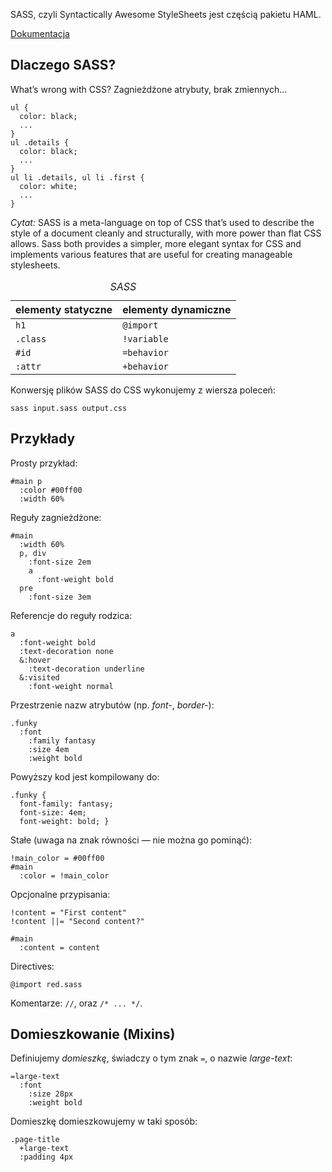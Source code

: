 SASS, czyli Syntactically Awesome StyleSheets
jest częścią pakietu HAML.

[Dokumentacja](http://haml.hamptoncatlin.com/docs/rdoc/classes/Sass.html)

## Dlaczego SASS?

What’s wrong with CSS? Zagnieżdżone atrybuty, brak zmiennych...

    ul {
      color: black;
      ...
    }
    ul .details {
      color: black;
      ...
    }
    ul li .details, ul li .first {
      color: white;
      ...
    }


*Cytat:*
SASS is a meta-language on top of CSS that’s used to describe the
style of a document cleanly and structurally, with more power than
flat CSS allows. Sass both provides a simpler, more elegant syntax for
CSS and implements various features that are useful for creating
manageable stylesheets.

<table summary="SASS">
  <colgroup>
    <col class="table1"/>
    <col class="table2"/>
  </colgroup>
  <caption><em>SASS</em></caption>
  <thead>
    <tr>
      <th class="span-5">elementy statyczne</th>
      <th class="span-5 last">elementy dynamiczne</th>
    </tr>
  </thead>
  <tbody>
    <tr>
      <td><code>h1</code></td>
      <td><code>@import</code></td>
    </tr>
    <tr>
      <td><code>.class</code></td>
      <td><code>!variable</code></td>
    </tr>
    <tr>
      <td><code>#id</code></td>
      <td><code>=behavior</code></td>
    </tr>
    <tr>
      <td><code>:attr</code></td>
      <td><code>+behavior</code></td>
    </tr>
  </tbody>
</table>

Konwersję plików SASS do CSS wykonujemy z wiersza poleceń:

    sass input.sass output.css


## Przykłady

Prosty przykład:

    #main p
      :color #00ff00
      :width 60%

Reguły zagnieżdżone:

    #main
      :width 60%
      p, div
        :font-size 2em
        a
          :font-weight bold
      pre
        :font-size 3em

Referencje do reguły rodzica:

    a
      :font-weight bold
      :text-decoration none
      &:hover
        :text-decoration underline
      &:visited
        :font-weight normal

Przestrzenie nazw atrybutów
(np. *font-*, *border-*):

    .funky
      :font
        :family fantasy
        :size 4em
        :weight bold

Powyższy kod jest kompilowany do:

    .funky {
      font-family: fantasy;
      font-size: 4em;
      font-weight: bold; }


Stałe (uwaga na znak równości — nie można go pominąć):

    !main_color = #00ff00
    #main
      :color = !main_color

Opcjonalne przypisania:

    !content = "First content"
    !content ||= "Second content?"

    #main
      :content = content

Directives:

    @import red.sass

Komentarze: `//`, oraz `/* ... */`.


## Domieszkowanie (Mixins)

Definiujemy *domieszkę*, świadczy o tym znak `=`,
o nazwie *large-text*:

    =large-text
      :font
        :size 28px
        :weight bold

Domieszkę domieszkowujemy w taki sposób:

    .page-title
      +large-text
      :padding 4px
